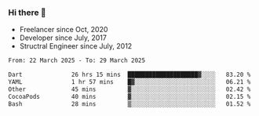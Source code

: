 ### Hi there 👋

- Freelancer since Oct, 2020
- Developer since July, 2017
- Structral Engineer since July, 2012

<!--START_SECTION:waka-->

```txt
From: 22 March 2025 - To: 29 March 2025

Dart              26 hrs 15 mins  ████████████████████▓░░░░   83.20 %
YAML              1 hr 57 mins    █▓░░░░░░░░░░░░░░░░░░░░░░░   06.21 %
Other             45 mins         ▓░░░░░░░░░░░░░░░░░░░░░░░░   02.42 %
CocoaPods         40 mins         ▓░░░░░░░░░░░░░░░░░░░░░░░░   02.15 %
Bash              28 mins         ▒░░░░░░░░░░░░░░░░░░░░░░░░   01.52 %
```

<!--END_SECTION:waka-->

